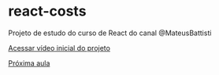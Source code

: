 # react-costs
Projeto de estudo do curso de React do canal @MateusBattisti

[Acessar vídeo inicial do projeto](https://www.youtube.com/watch?v=OinwLJg8k88&list=PLnDvRpP8BneyVA0SZ2okm-QBojomniQVO&index=18)

[Próxima aula](https://www.youtube.com/watch?v=gIWmB3EV4Bo&list=PLnDvRpP8BneyVA0SZ2okm-QBojomniQVO&index=25)